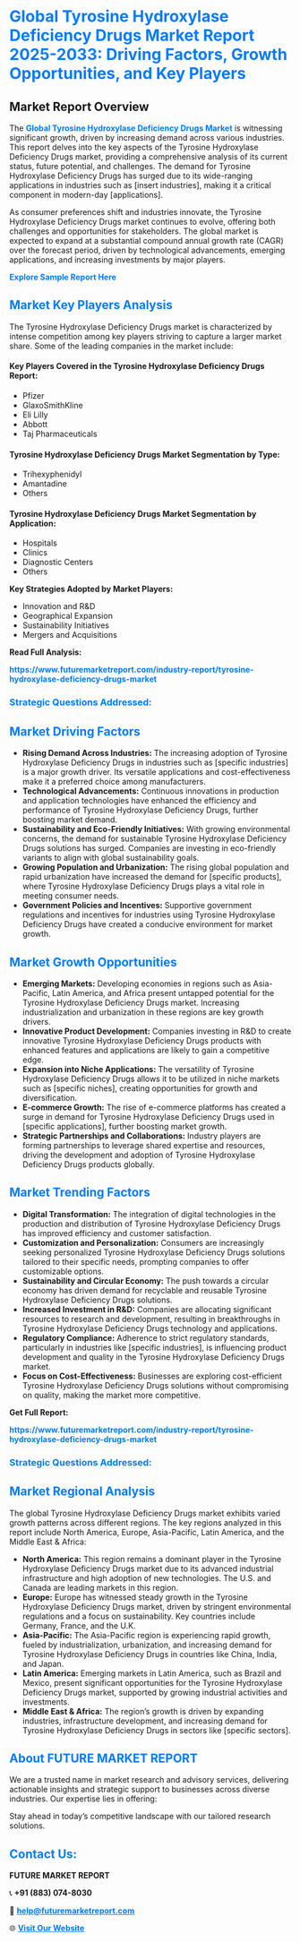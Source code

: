 <h1 style="color: #007BFF;">Global Tyrosine Hydroxylase Deficiency Drugs Market Report 2025-2033: Driving Factors, Growth Opportunities, and Key Players</h1>

<section id="overview">
<h2>Market Report Overview</h2>
<p>The <a href="https://www.futuremarketreport.com/industry-report/tyrosine-hydroxylase-deficiency-drugs-market" style="color: #007BFF; text-decoration: none;"><strong>Global Tyrosine Hydroxylase Deficiency Drugs Market</strong></a> is witnessing significant growth, driven by increasing demand across various industries. This report delves into the key aspects of the Tyrosine Hydroxylase Deficiency Drugs market, providing a comprehensive analysis of its current status, future potential, and challenges. The demand for Tyrosine Hydroxylase Deficiency Drugs has surged due to its wide-ranging applications in industries such as [insert industries], making it a critical component in modern-day [applications].</p>
<p>As consumer preferences shift and industries innovate, the Tyrosine Hydroxylase Deficiency Drugs market continues to evolve, offering both challenges and opportunities for stakeholders. The global market is expected to expand at a substantial compound annual growth rate (CAGR) over the forecast period, driven by technological advancements, emerging applications, and increasing investments by major players.</p>
</section>

<section id="overview">
<p><a href="https://www.futuremarketreport.com/request-sample/reportId=62202" style="color: #007BFF; text-decoration: none;"><strong>Explore Sample Report Here</strong></a></p>
</section>

<section id="key-players">
<h2 style="color: #007BFF;">Market Key Players Analysis</h2>
<p>The Tyrosine Hydroxylase Deficiency Drugs market is characterized by intense competition among key players striving to capture a larger market share. Some of the leading companies in the market include:</p>
<h4>Key Players Covered in the Tyrosine Hydroxylase Deficiency Drugs Report:</h4>
<ul><li>Pfizer</li><li>GlaxoSmithKline</li><li>Eli Lilly</li><li>Abbott</li><li>Taj Pharmaceuticals</li></ul>
<h4>Tyrosine Hydroxylase Deficiency Drugs Market Segmentation by Type:</h4>
<ul><li>Trihexyphenidyl</li><li>Amantadine</li><li>Others</li></ul>

<h4>Tyrosine Hydroxylase Deficiency Drugs Market Segmentation by Application:</h4>
<ul><li>Hospitals</li><li>Clinics</li><li>Diagnostic Centers</li><li>Others</li></ul>
<p><strong>Key Strategies Adopted by Market Players:</strong></p>
<ul>
<li>Innovation and R&D</li>
<li>Geographical Expansion</li>
<li>Sustainability Initiatives</li>
<li>Mergers and Acquisitions</li>
</ul>
</section>

<section>
<p><strong>Read Full Analysis: </strong></p><a href="https://www.futuremarketreport.com/industry-report/tyrosine-hydroxylase-deficiency-drugs-market" style="color: #007BFF; text-decoration: none;"><strong>https://www.futuremarketreport.com/industry-report/tyrosine-hydroxylase-deficiency-drugs-market</strong></a>
<h3 style="color: #007BFF;">Strategic Questions Addressed:</h3>
</section>

<section id="driving-factors">
<h2 style="color: #007BFF;">Market Driving Factors</h2>
<ul>
<li><strong>Rising Demand Across Industries:</strong> The increasing adoption of Tyrosine Hydroxylase Deficiency Drugs in industries such as [specific industries] is a major growth driver. Its versatile applications and cost-effectiveness make it a preferred choice among manufacturers.</li>
<li><strong>Technological Advancements:</strong> Continuous innovations in production and application technologies have enhanced the efficiency and performance of Tyrosine Hydroxylase Deficiency Drugs, further boosting market demand.</li>
<li><strong>Sustainability and Eco-Friendly Initiatives:</strong> With growing environmental concerns, the demand for sustainable Tyrosine Hydroxylase Deficiency Drugs solutions has surged. Companies are investing in eco-friendly variants to align with global sustainability goals.</li>
<li><strong>Growing Population and Urbanization:</strong> The rising global population and rapid urbanization have increased the demand for [specific products], where Tyrosine Hydroxylase Deficiency Drugs plays a vital role in meeting consumer needs.</li>
<li><strong>Government Policies and Incentives:</strong> Supportive government regulations and incentives for industries using Tyrosine Hydroxylase Deficiency Drugs have created a conducive environment for market growth.</li>
</ul>
</section>

<section id="growth-opportunities">
<h2 style="color: #007BFF;">Market Growth Opportunities</h2>
<ul>
<li><strong>Emerging Markets:</strong> Developing economies in regions such as Asia-Pacific, Latin America, and Africa present untapped potential for the Tyrosine Hydroxylase Deficiency Drugs market. Increasing industrialization and urbanization in these regions are key growth drivers.</li>
<li><strong>Innovative Product Development:</strong> Companies investing in R&D to create innovative Tyrosine Hydroxylase Deficiency Drugs products with enhanced features and applications are likely to gain a competitive edge.</li>
<li><strong>Expansion into Niche Applications:</strong> The versatility of Tyrosine Hydroxylase Deficiency Drugs allows it to be utilized in niche markets such as [specific niches], creating opportunities for growth and diversification.</li>
<li><strong>E-commerce Growth:</strong> The rise of e-commerce platforms has created a surge in demand for Tyrosine Hydroxylase Deficiency Drugs used in [specific applications], further boosting market growth.</li>
<li><strong>Strategic Partnerships and Collaborations:</strong> Industry players are forming partnerships to leverage shared expertise and resources, driving the development and adoption of Tyrosine Hydroxylase Deficiency Drugs products globally.</li>
</ul>
</section>

<section id="trending-factors">
<h2 style="color: #007BFF;">Market Trending Factors</h2>
<ul>
<li><strong>Digital Transformation:</strong> The integration of digital technologies in the production and distribution of Tyrosine Hydroxylase Deficiency Drugs has improved efficiency and customer satisfaction.</li>
<li><strong>Customization and Personalization:</strong> Consumers are increasingly seeking personalized Tyrosine Hydroxylase Deficiency Drugs solutions tailored to their specific needs, prompting companies to offer customizable options.</li>
<li><strong>Sustainability and Circular Economy:</strong> The push towards a circular economy has driven demand for recyclable and reusable Tyrosine Hydroxylase Deficiency Drugs solutions.</li>
<li><strong>Increased Investment in R&D:</strong> Companies are allocating significant resources to research and development, resulting in breakthroughs in Tyrosine Hydroxylase Deficiency Drugs technology and applications.</li>
<li><strong>Regulatory Compliance:</strong> Adherence to strict regulatory standards, particularly in industries like [specific industries], is influencing product development and quality in the Tyrosine Hydroxylase Deficiency Drugs market.</li>
<li><strong>Focus on Cost-Effectiveness:</strong> Businesses are exploring cost-efficient Tyrosine Hydroxylase Deficiency Drugs solutions without compromising on quality, making the market more competitive.</li>
</ul>
</section>

<section>
<p><strong>Get Full Report: </strong></p><a href="https://www.futuremarketreport.com/industry-report/tyrosine-hydroxylase-deficiency-drugs-market" style="color: #007BFF; text-decoration: none;"><strong>https://www.futuremarketreport.com/industry-report/tyrosine-hydroxylase-deficiency-drugs-market</strong></a>
<h3 style="color: #007BFF;">Strategic Questions Addressed:</h3>
</section>


<section id="regional-analysis">
<h2 style="color: #007BFF;">Market Regional Analysis</h2>
<p>The global Tyrosine Hydroxylase Deficiency Drugs market exhibits varied growth patterns across different regions. The key regions analyzed in this report include North America, Europe, Asia-Pacific, Latin America, and the Middle East & Africa:</p>
<ul>
<li><strong>North America:</strong> This region remains a dominant player in the Tyrosine Hydroxylase Deficiency Drugs market due to its advanced industrial infrastructure and high adoption of new technologies. The U.S. and Canada are leading markets in this region.</li>
<li><strong>Europe:</strong> Europe has witnessed steady growth in the Tyrosine Hydroxylase Deficiency Drugs market, driven by stringent environmental regulations and a focus on sustainability. Key countries include Germany, France, and the U.K.</li>
<li><strong>Asia-Pacific:</strong> The Asia-Pacific region is experiencing rapid growth, fueled by industrialization, urbanization, and increasing demand for Tyrosine Hydroxylase Deficiency Drugs in countries like China, India, and Japan.</li>
<li><strong>Latin America:</strong> Emerging markets in Latin America, such as Brazil and Mexico, present significant opportunities for the Tyrosine Hydroxylase Deficiency Drugs market, supported by growing industrial activities and investments.</li>
<li><strong>Middle East & Africa:</strong> The region’s growth is driven by expanding industries, infrastructure development, and increasing demand for Tyrosine Hydroxylase Deficiency Drugs in sectors like [specific sectors].</li>
</ul>
</section>

<footer>
<h2 style="color: #007BFF;">About FUTURE MARKET REPORT</h2>
<p>We are a trusted name in market research and advisory services, delivering actionable insights and strategic support to businesses across diverse industries. Our expertise lies in offering:</p>

<p>Stay ahead in today’s competitive landscape with our tailored research solutions.</p>

<h2 style="color: #007BFF;">Contact Us:</h2>
<p><strong>FUTURE MARKET REPORT</strong></p>
<p>📞 <strong>+91 (883) 074-8030</strong></p>
<p>📧 <strong><a href="mailto:help@futuremarketreport.com" style="color: #007BFF;">help@futuremarketreport.com</a></strong></p>
<p>🌐 <strong><a href="https://www.futuremarketreport.com/" style="color: #007BFF;">Visit Our Website</a></strong></p>
</footer>